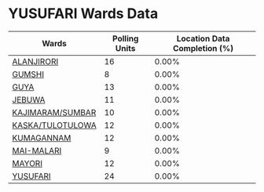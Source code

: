 
# YUSUFARI Wards Data

| Wards | Polling Units | Location Data Completion (%) |
| ---- | ----- | ------- |
| [ALANJIRORI](./wards/19491-alanjirori) | 16 | 0.00% |
| [GUMSHI](./wards/19492-gumshi) | 8 | 0.00% |
| [GUYA](./wards/19493-guya) | 13 | 0.00% |
| [JEBUWA](./wards/19494-jebuwa) | 11 | 0.00% |
| [KAJIMARAM/SUMBAR](./wards/19495-kajimaram/sumbar) | 10 | 0.00% |
| [KASKA/TULOTULOWA](./wards/19496-kaska/tulotulowa) | 12 | 0.00% |
| [KUMAGANNAM](./wards/19497-kumagannam) | 12 | 0.00% |
| [MAI-MALARI](./wards/19498-mai-malari) | 9 | 0.00% |
| [MAYORI](./wards/19499-mayori) | 12 | 0.00% |
| [YUSUFARI](./wards/19500-yusufari) | 24 | 0.00% |




